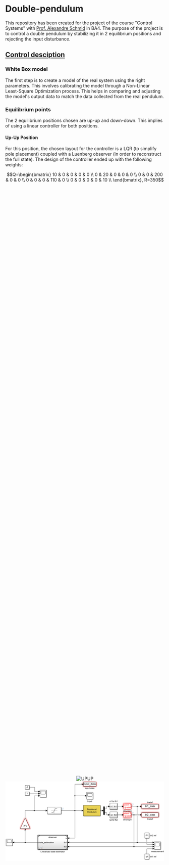 # Double-pendulum

This repository has been created for the project of the course "Control Systems" with <a href="https://people.epfl.ch/alexandre.schmid">Prof. Alexandre Schmid</a> in BA4. The purpose of the project is to control a double pendulum by stabilizing it in 2 equilibrium positions and rejecting the input disturbance. 

## [Control desciption](Project_brief/Control_Systems_Lab_report.pdf)

### White Box model
The first step is to create a model of the real system using the right parameters. This involves calibrating the model through a Non-Linear Least-Square Optimization process. This helps in comparing and adjusting the model's output data to match the data collected from the real pendulum.

### Equilibrium points
The 2 equilibrium positions chosen are up-up and down-down. This implies of using a linear controller for both positions.

#### Up-Up Position
For this position, the chosen layout for the controller is a LQR (to simplify pole placement) coupled with a Luenberg observer (in order to reconstruct the full state). The design of the controller ended up with the following weights:  

$$Q=\begin{bmatrix}
10 & 0 & 0 & 0 & 0 \\
0 & 20 & 0 & 0 & 0 \\
0 & 0 & 200 & 0 & 0 \\
0 & 0 & 0 & 110 & 0 \\
0 & 0 & 0 & 0 & 10 \\
\end{bmatrix}, R=350$$

<div style="display: flex; justify-content: center; align-items: center; height: 100vh;">
  <div style="text-align:center;">
    <img src="img/GIF/Up_Up.gif" alt="UPUP" width="175"/>
    <img src="img/LQR_up_up.png" alt="LQR" width="550"/> 
  </div>
</div>

#### Down-Down Position
This position aims to reject input disturbances. The desgin has been achieved by implementing two cascaded PID controllers in series to individually regulate the two variables of the SIMO sytem. The best parameters found so far are listed below: 

$$ P=1, I=0, D=-0.4$$

<div style="display: flex; justify-content: center; align-items: center; height: 100vh;">
  <div style="text-align:center;">
    <img src="img/GIF/Down_Down.gif" alt="DOWNDOWN" width="175"/>
    <img src="img/pid_down_down.png" alt="PID" width="550"/> 
  </div>
</div>

